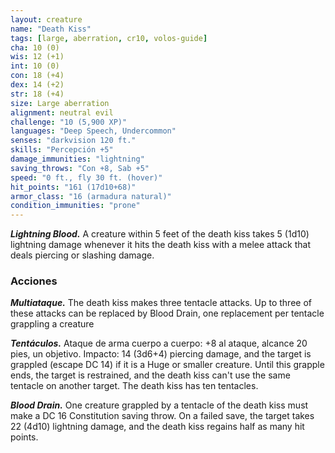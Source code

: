 ```yaml
---
layout: creature
name: "Death Kiss"
tags: [large, aberration, cr10, volos-guide]
cha: 10 (0)
wis: 12 (+1)
int: 10 (0)
con: 18 (+4)
dex: 14 (+2)
str: 18 (+4)
size: Large aberration
alignment: neutral evil
challenge: "10 (5,900 XP)"
languages: "Deep Speech, Undercommon"
senses: "darkvision 120 ft."
skills: "Percepción +5"
damage_immunities: "lightning"
saving_throws: "Con +8, Sab +5"
speed: "0 ft., fly 30 ft. (hover)"
hit_points: "161 (17d10+68)"
armor_class: "16 (armadura natural)"
condition_immunities: "prone"
---
```


***Lightning Blood.*** A creature within 5 feet of the death kiss takes 5 (1d10) lightning damage whenever it hits the death kiss with a melee attack that deals piercing or slashing damage.

### Acciones

***Multiataque.*** The death kiss makes three tentacle attacks. Up to three of these attacks can be replaced by Blood Drain, one replacement per tentacle grappling a creature

***Tentáculos.*** Ataque de arma cuerpo a cuerpo: +8 al ataque, alcance 20 pies, un objetivo. Impacto: 14 (3d6+4) piercing damage, and the target is grappled (escape DC 14) if it is a Huge or smaller creature. Until this grapple ends, the target is restrained, and the death kiss can't use the same tentacle on another target. The death kiss has ten tentacles.

***Blood Drain.*** One creature grappled by a tentacle of the death kiss must make a DC 16 Constitution saving throw. On a failed save, the target takes 22 (4d10) lightning damage, and the death kiss regains half as many hit points.